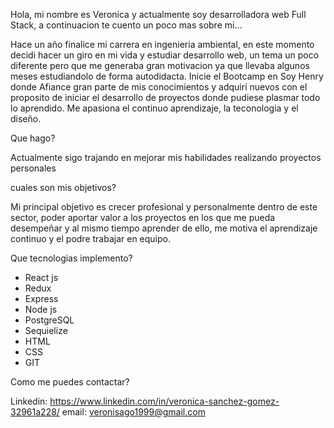 Hola, mi nombre es Veronica y actualmente soy desarrolladora web Full Stack, a continuacion te cuento un poco mas sobre mi...

Hace un año finalice mi carrera en ingenieria ambiental, en este momento decidi hacer un giro en mi vida y estudiar desarrollo web, un tema un poco diferente pero que me generaba gran motivacion ya que llevaba algunos meses estudiandolo de forma autodidacta. Inicie el Bootcamp en Soy Henry donde Afiance gran parte de mis conocimientos y adquiri nuevos con el proposito de iniciar el desarrollo de proyectos donde pudiese plasmar todo lo aprendido. Me apasiona el continuo aprendizaje, la teconologia y el diseño.

Que hago?

Actualmente sigo trajando en mejorar mis habilidades realizando proyectos personales

cuales son mis objetivos?

Mi principal objetivo es crecer profesional y personalmente dentro de este sector, poder aportar valor a los proyectos en los que me pueda desempeñar y al mismo tiempo aprender de ello, me motiva el aprendizaje continuo y el podre trabajar en equipo.

Que tecnologias implemento?

* React js
* Redux
* Express
* Node js
* PostgreSQL
* Sequielize
* HTML
* CSS
* GIT

Como me puedes contactar?

Linkedin: https://www.linkedin.com/in/veronica-sanchez-gomez-32961a228/
email: veronisago1999@gmail.com
